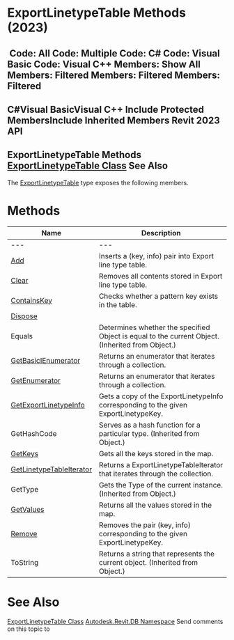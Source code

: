 # ExportLinetypeTable Methods (2023)

﻿
 Code: All Code: Multiple Code: C# Code: Visual Basic Code: Visual C++  Members: Show All Members: Filtered Members: Filtered Members: Filtered   
---  
C#Visual BasicVisual C++
Include Protected MembersInclude Inherited Members
Revit 2023 API  
---  
ExportLinetypeTable Methods  
[ExportLinetypeTable Class](136c6197-2f4c-5686-e70c-09cee48b71ad.md "ExportLinetypeTable Class") See Also  
---  
The [ExportLinetypeTable](136c6197-2f4c-5686-e70c-09cee48b71ad.md "ExportLinetypeTable Class") type exposes the following members.
# Methods
| Name | Description |
| --- | --- |
| --- | --- | --- |
| [Add](5c42f213-1bd5-bcb0-acbe-0997d0609574.md "Add Method") | Inserts a (key, info) pair into Export line type table. |
| [Clear](969905cc-3f59-e94e-6cc5-97a504d164cf.md "Clear Method") | Removes all contents stored in Export line type table. |
| [ContainsKey](ff5e52b2-b09c-c15d-edbd-988b3f41a6f8.md "ContainsKey Method") | Checks whether a pattern key exists in the table. |
| [Dispose](015d4647-1bb1-6197-7c3b-c87b15e62bc8.md "Dispose Method") |
| Equals | Determines whether the specified Object is equal to the current Object. (Inherited from Object.) |
| [GetBasicIEnumerator](3ce14b4a-0907-1787-2390-2ef11e8df2cc.md "GetBasicIEnumerator Method") | Returns an enumerator that iterates through a collection. |
| [GetEnumerator](43851cab-1f6a-7a39-9894-13bc9afb38f3.md "GetEnumerator Method") | Returns an enumerator that iterates through a collection. |
| [GetExportLinetypeInfo](3699c956-98ce-c66f-3558-da5b037eff34.md "GetExportLinetypeInfo Method") | Gets a copy of the ExportLinetypeInfo corresponding to the given ExportLinetypeKey. |
| GetHashCode | Serves as a hash function for a particular type.  (Inherited from Object.) |
| [GetKeys](78c1ea60-254d-0e8b-bd26-c099ea7129d7.md "GetKeys Method") | Gets all the keys stored in the map. |
| [GetLinetypeTableIterator](8eb35b75-fc0b-5057-6ffd-e307cbb086cf.md "GetLinetypeTableIterator Method") | Returns a ExportLinetypeTableIterator that iterates through the collection. |
| GetType | Gets the Type of the current instance. (Inherited from Object.) |
| [GetValues](587f0370-2949-d83f-7d9a-dd6d11454741.md "GetValues Method") | Returns all the values stored in the map. |
| [Remove](6c6308ee-72aa-0619-cde8-52e413629f36.md "Remove Method") | Removes the pair (key, info) corresponding to the given ExportLinetypeKey. |
| ToString | Returns a string that represents the current object. (Inherited from Object.) |

# See Also
[ExportLinetypeTable Class](136c6197-2f4c-5686-e70c-09cee48b71ad.md "ExportLinetypeTable Class")
[Autodesk.Revit.DB Namespace](87546ba7-461b-c646-cbb1-2cb8f5bff8b2.md "Autodesk.Revit.DB Namespace")
Send comments on this topic to 